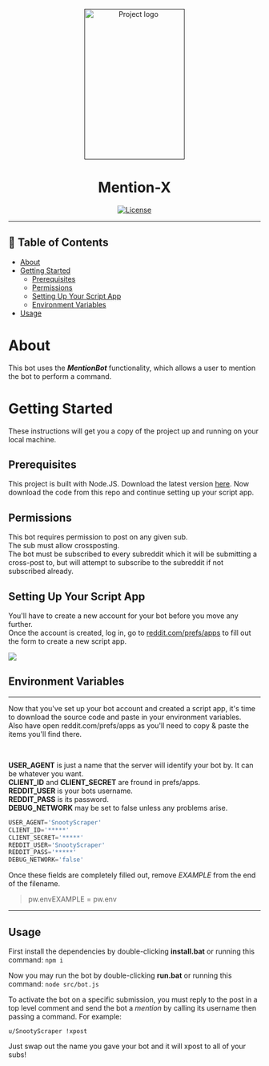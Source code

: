 <p align="center">
  <a href="" rel="noopener">
 <img width=200px height=300px src="https://imgur.com/ciey6EG.jpg" alt="Project logo"></a>
</p>

<h1 align="center">Mention-X</h1>

<div align="center">

[![License](https://img.shields.io/badge/license-MIT-blue.svg)](/LICENSE)

</div>

---


## 📝 Table of Contents

- [About](#about)
- [Getting Started](#getting_started)
  - [Prerequisites](#prereq)
  - [Permissions](#perms)
  - [Setting Up Your Script App](#script_app)
  - [Environment Variables](#env_var)
- [Usage](#usage)


# About <a name = "about"></a>

This bot uses the *___MentionBot___* functionality, which allows a user to mention the bot to perform a command.


# Getting Started <a name = "getting_started"></a>

These instructions will get you a copy of the project up and running on your local machine.

## Prerequisites <a name = "prereq"></a>

This project is built with Node.JS. Download the latest version [here](https://nodejs.org/en/download/). Now download the code from this repo and continue setting up your script app.


## Permissions <a name = "perms"></a>

This bot requires permission to post on any given sub.\
The sub must allow crossposting.\
The bot must be subscribed to every subreddit which it will be submitting a cross-post to, but will attempt to subscribe to the subreddit if not subscribed already.



## Setting Up Your Script App <a name = "script_app"></a>

You'll have to create a new account for your bot before you move any further.\
Once the account is created, log in, go to [reddit.com/prefs/apps](https://www.reddit.com/prefs/apps) to fill out the form to create a new script app.


<img src='https://i.imgur.com/yq8akJ7.png'>

## Environment Variables <a name = "env_var"></a>
-----

Now that you've set up your bot account and created a script app, it's time to download the source code and paste in your environment variables.\
Also have open reddit.com/prefs/apps as you'll need to copy & paste the items you'll find there.

<br>

__USER_AGENT__ is just a name that the server will identify your bot by. It can be whatever you want.\
__CLIENT_ID__ and __CLIENT_SECRET__ are fround in prefs/apps.\
__REDDIT_USER__ is your bots username.\
__REDDIT_PASS__ is its password.\
__DEBUG_NETWORK__ may be set to false unless any problems arise.



```javascript
USER_AGENT='SnootyScraper'
CLIENT_ID='*****'
CLIENT_SECRET='*****'
REDDIT_USER='SnootyScraper'
REDDIT_PASS='*****'
DEBUG_NETWORK='false'
```


    


Once these fields are completely filled out, remove <i>EXAMPLE</i> from the end of the filename.


> pw.envEXAMPLE = pw.env
_____

## Usage <a name = "usage"></a>

First install the dependencies by double-clicking __install.bat__ or running this command: `npm i`

Now you may run the bot by double-clicking __run.bat__ or running this command: `node src/bot.js`

To activate the bot on a specific submission, you must reply to the post in a top level comment and send the bot a *mention* by calling its username then passing a command. For example:

```
u/SnootyScraper !xpost
```
Just swap out the name you gave your bot and it will xpost to all of your subs!